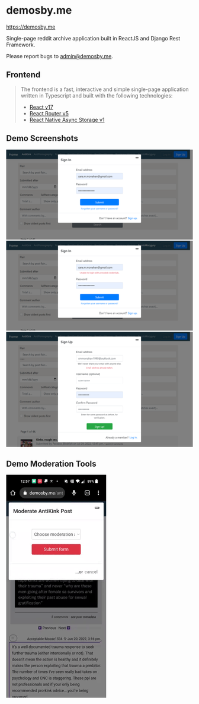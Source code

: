 # demosby.me
https://demosby.me 

Single-page reddit archive application built in ReactJS and Django Rest Framework. 

Please report bugs to admin@demosby.me.

## Frontend
> The frontend is a fast, interactive and simple single-page application written in Typescript and built with the following technologies: 
> * [React v17](https://facebook.github.io/react)
> * [React Router v5](https://github.com/ReactTraining/react-router)
> * [React Native Async Storage v1](https://github.com/react-native-async-storage/async-storage)

## Demo Screenshots 
![Screenshot 1](previews/demo_login.png "log in screen")
![Screenshot 2](previews/demo_login_fail.png)
![Screenshot 3](previews/demo_signup_fail.png)

## Demo Moderation Tools 
![*](previews/toggle_nsfw.gif)

